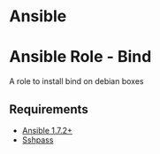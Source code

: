 # Ansible

Ansible Role - Bind
==================

A role to install bind on debian boxes

## Requirements

* [Ansible 1.7.2+](http://docs.ansible.com/intro_installation.html)
* [Sshpass](https://gist.github.com/arunoda/7790979)
